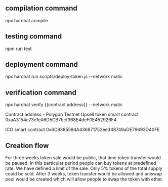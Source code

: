 ## compilation command
npx hardhat compile

## testing command
npm run test

## deployment command
npx hardhat run scripts/deploy-token.js --network matic 

## verification command
npx hardhat verify {{contract address}} --network matic

Contract address - Polygon Testnet
Upsell token smart contract
0xaA3154e73e1eA6D5CB7bcf368E4deF0E452926F4

ICO smart contract
0x6C938558dA436871752ee348749aDE79693D40FE
## Creation flow
For three weeks token sale would be public, that time token transfer would be paused. In this particular period people can buy tokens at predefined rate. We have defined a limit of the sale. Only 5% tokens of the total supply could be sold. After 3 weeks, token transfer would be allowed and uniswap pool would be created which will allow people to swap the token with ether.
